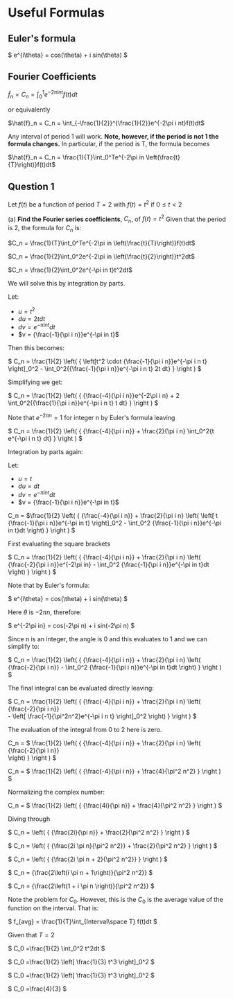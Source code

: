 # Useful Formulas #

## Euler's formula ##

$
e^{i\theta} = cos(\theta) + i sin(\theta)
$

## Fourier Coefficients ##

$\hat{f}_n = C_n = \int_0^1e^{-2\pi i nt}f(t)dt$

or equivalently

$\hat{f}_n = C_n = \int_{-\frac{1}{2}}^{\frac{1}{2}}e^{-2\pi i nt}f(t)dt$

Any interval of period 1 will work.  **Note, however, if the period is not 1 the formula changes.**
In particular, if the period is T, the formula becomes

$\hat{f}_n = C_n = \frac{1}{T}\int_0^Te^{-2\pi in \left(\frac{t}{T}\right)}f(t)dt$


## Question 1 ##
Let $f(t)$ be a function of period $T = 2$ with $f(t) = t^2$
if $0 ≤ t < 2$

(a) **Find the Fourier series coefficients**, $C_n$, of $f(t)=t^2$ 
Given that the period is 2, the formula for $C_n$ is:

$C_n = \frac{1}{T}\int_0^Te^{-2\pi in \left(\frac{t}{T}\right)}f(t)dt$

$C_n = \frac{1}{2}\int_0^2e^{-2\pi in \left(\frac{t}{2}\right)}t^2dt$

$C_n = \frac{1}{2}\int_0^2e^{-\pi in t}t^2dt$

We will solve this by integration by parts.

Let:
 - $u = t^2$
 - $du = 2tdt$
 - $dv = e^{-\pi in t}dt$
 - $v = {\frac{-1}{\pi i n}}e^{-\pi in t}$

Then this becomes:

$
C_n = \frac{1}{2} \left( {
\left[t^2 \cdot {\frac{-1}{\pi i n}}e^{-\pi i n t} \right]_0^2 - 
\int_0^2{{\frac{-1}{\pi i n}}e^{-\pi i n t} 2t dt}
}
\right )
$

Simplifying we get:

$ C_n = \frac{1}{2} \left( {
{\frac{-4}{\pi i n}}e^{-2\pi i n}  + 2 
\int_0^2{{\frac{1}{\pi i n}}e^{-\pi i n t} t dt}
}
\right )
$

Note that $e^{-2\pi n} = 1$ for integer n by Euler's formula leaving

$
C_n = \frac{1}{2} \left( {
{\frac{-4}{\pi i n}} + \frac{2}{\pi i n} 
\int_0^2{t e^{-\pi i n t} dt}
}
\right )
$

Integration by parts again:

Let:
 - $u = t$
 - $du = dt$
 - $dv = e^{-\pi in t}dt$
 - $v = {\frac{-1}{\pi i n}}e^{-\pi in t}$

C_n = $\frac{1}{2} \left( {
{\frac{-4}{\pi i n}} + \frac{2}{\pi i n} 
\left(
    \left[
        t
        {\frac{-1}{\pi i n}}e^{-\pi in t}
        \right]_0^2 
    - \int_0^2 {\frac{-1}{\pi i n}}e^{-\pi in t}dt
\right)
}
\right )
$

First evaluating the square brackets

$
C_n = \frac{1}{2} \left( {
{\frac{-4}{\pi i n}} + \frac{2}{\pi i n} 
\left(
    {\frac{-2}{\pi i n}}e^{-2\pi in}
    - \int_0^2 {\frac{-1}{\pi i n}}e^{-\pi in t}dt
\right)
}
\right )
$

Note that by Euler's formula:

$
e^{i\theta} = cos(\theta) + i sin(\theta)
$

Here $\theta$ is $-2\pi n$, therefore:

$
e^{-2\pi in} = cos(-2\pi n) + i sin(-2\pi n)
$

Since n is an integer, the angle is 0 and this evaluates to 1 and we can simplify to:

$
C_n = \frac{1}{2} \left( {
{\frac{-4}{\pi i n}} + \frac{2}{\pi i n} 
\left(
    {\frac{-2}{\pi i n}}
    - 
    \int_0^2 {\frac{-1}{\pi i n}}e^{-\pi in t}dt
\right)
}
\right )
$

The final integral can be evaluated directly leaving:

$
C_n = \frac{1}{2} \left( {
{\frac{-4}{\pi i n}} + \frac{2}{\pi i n} 
\left(
    {\frac{-2}{\pi i n}}       
    - 
    \left[
        \frac{-1}{\pi^2n^2}e^{-\pi i n t}
    \right]_0^2
\right)
}
\right )
$

The evaluation of the integral from 0 to 2 here is zero.

C_n = $
\frac{1}{2} \left( {
{\frac{-4}{\pi i n}} + \frac{2}{\pi i n} 
\left(
    {\frac{-2}{\pi i n}}       
\right)
}
\right )
$

C_n = $
\frac{1}{2} \left( {
{\frac{-4}{\pi i n}} + \frac{4}{\pi^2 n^2} 
}
\right )
$

Normalizing the complex number:

C_n = $
\frac{1}{2} \left( {
{\frac{4i}{\pi n}} + \frac{4}{\pi^2 n^2} 
}
\right )
$

Diving through

$
C_n = \left( {
{\frac{2i}{\pi n}} + \frac{2}{\pi^2 n^2} 
}
\right )
$

$
C_n = \left( {
{\frac{2i \pi n}{\pi^2 n^2}} + \frac{2}{\pi^2 n^2} 
}
\right )
$

$
C_n = \left( {
{\frac{2i \pi n + 2}{\pi^2 n^2}} 
}
\right )
$

$
C_n = {\frac{2\left(i \pi n + 1\right)}{\pi^2 n^2}} 
$

$
C_n = {\frac{2\left(1 + i \pi n \right)}{\pi^2 n^2}} 
$

Note the problem for $C_0$.  However, this is the $C_0$ is the average value of the function on the interval.  That is:

$
f_{avg} = \frac{1}{T}\int_{Interval\space T} f(t)dt
$

Given that $T = 2$

$
C_0  =\frac{1}{2} \int_0^2 t^2dt
$

$
C_0  =\frac{1}{2} 
\left[
    \frac{1}{3} t^3
\right]_0^2
$

$
C_0  =\frac{1}{2} 
\left[
    \frac{1}{3} t^3
\right]_0^2
$

$
C_0  =\frac{4}{3}
$